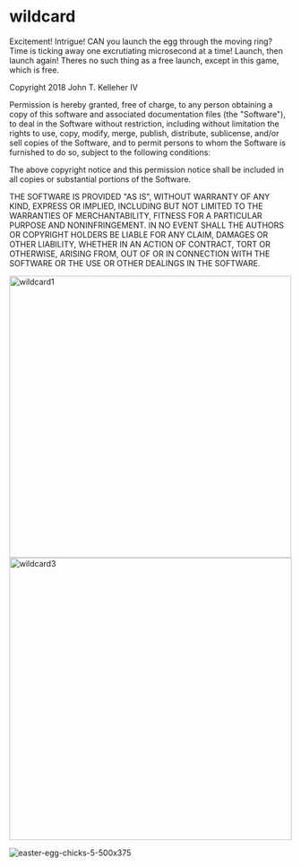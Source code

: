 # wildcard

Excitement! Intrigue!  CAN you launch the egg through the moving ring?   Time is ticking away one excrutiating
microsecond at a time!
Launch, then launch again!   Theres no such thing as a free launch, except in this game, which is free. 

Copyright 2018 John T. Kelleher IV

Permission is hereby granted, free of charge, to any person obtaining a copy of this software and associated documentation files (the "Software"), to deal in the Software without restriction, including without limitation the rights to use, copy, modify, merge, publish, distribute, sublicense, and/or sell copies of the Software, and to permit persons to whom the Software is furnished to do so, subject to the following conditions:

The above copyright notice and this permission notice shall be included in all copies or substantial portions of the Software.

THE SOFTWARE IS PROVIDED "AS IS", WITHOUT WARRANTY OF ANY KIND, EXPRESS OR IMPLIED, INCLUDING BUT NOT LIMITED TO THE WARRANTIES OF MERCHANTABILITY, FITNESS FOR A PARTICULAR PURPOSE AND NONINFRINGEMENT. IN NO EVENT SHALL THE AUTHORS OR COPYRIGHT HOLDERS BE LIABLE FOR ANY CLAIM, DAMAGES OR OTHER LIABILITY, WHETHER IN AN ACTION OF CONTRACT, TORT OR OTHERWISE, ARISING FROM, OUT OF OR IN CONNECTION WITH THE SOFTWARE OR THE USE OR OTHER DEALINGS IN THE SOFTWARE.

<img width="503" alt="wildcard1" src="https://user-images.githubusercontent.com/37784456/50038293-1f692680-ffd2-11e8-84cb-03340296671f.png">

<img width="504" alt="wildcard3" src="https://user-images.githubusercontent.com/37784456/50038304-58090000-ffd2-11e8-9194-97688510f3d6.png">

![easter-egg-chicks-5-500x375](https://user-images.githubusercontent.com/37784456/50038318-7c64dc80-ffd2-11e8-9841-bd29a49415d8.jpg)
